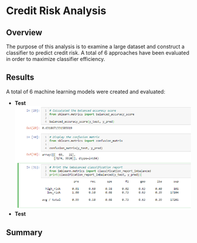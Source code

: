 # Credit Risk Analysis

## Overview
The purpose of this analysis is to examine a large dataset and construct a classifier to predict credit risk. A total of 6 approaches have been evaluated in order to maximize classifier efficiency.

## Results
A total of 6 machine learning models were created and evaluated:
* <b>Test</b>
![Capture election district name from .csv header](https://github.com/noble190/credit_risk_analysis/blob/main/img/Results_Over.png)
* <b>Test</b>

## Summary
